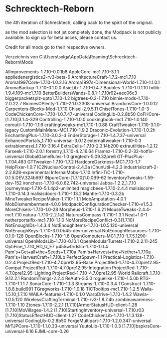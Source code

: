 # Schrecktech-Reborn
the 4th iteration of Schrecktech, calling back to the spirit of the original.

as the mod selection is not jet completely done, the Modpack is not publicly available.
to sign up for beta acces, please contact us.

Credit for all mods go to their respective owners.

 Verzeichnis von C:\Users\sxlga\AppData\Roaming\Schrecktech-Reborn\Mods

AIImprovements-1.7.10-0.0.1b8
AppleCore-mc1.7.10-3.1.1
appliedenergistics2-rv3-beta-6
ArchitectureCraft-1.7.2-mc1.7.10
Aroma1997Core-1.7.10-1.0.2.16
Aroma1997s-Dimensional-World-1.7.10-1.1.0.1
AromaBackup-1.7.10-0.1.0.0
AsieLib-1.7.10-0.4.7
Baubles-1.7.10-1.0.1.10
bdlib-1.9.4.109-mc1.7.10
BetterBuildersWands-0.8.1-1.7.10r92+aec06c3
biggerpacketsplz-upto1.7.10-1.2
bigtrees-0.2-1.7.10
binnie-mods-1.7.10-2.0.22.7
BiomesOPlenty-1.7.10-2.1.0.2308-universal
BrandonsCore-1.0.0.12
Carpenters-Blocks-Mod-1.7.10
Chisel-2.9.5.11
ChiselTones-1.7.10-1.0-3
CodeChickenCore-1.7.10-1.0.7.47-universal
CodingLib-0.2.8b50
CoFHCore-[1.7.10]3.1.4-329
Controlling-1.7.10-1.0.0
cookingbook-mc1.7.10-1.0.140
coroutil-1.7.10-1.1.6
craftingtweaks-mc1.7.10-1.0.88
CraftTweaker-1.7.10-3.1.0-legacy
CustomMainMenu-MC1.7.10-1.9.2
Draconic-Evolution-1.7.10-1.0.2h
EnchantingPlus-1.7.10-3.0.2-d
EnderStorage-1.7.10-1.4.7.37-universal
EnhancedPortals_1.7.10-universal-3.0.12
externaltweaker-1.7.10-0.3
extrabiomesxl_1.7.10-3.16.4
ExtraCells-1.7.10-2.3.14b200
extrautilities-1.2.12
Farseek-1.7.10-2.0.1
forestry_1.7.10-4.2.16.64
Framez-1.7.10-0.2-32-hotfix-universal
GlobalGameRules-1.0
gregtech-5.09.32pre6
GT-PlusPlus-1.7.04.483
GTTweaker-1.7.10-1.7.2
HardcoreDarkness-MC1.7.10-1.7
HelpFixer-1.0.7
IC2NuclearControl-2.4.3a
iChunUtil-4.2.3
industrialcraft-2-2.2.828-experimental
InfernalMobs-1.7.10
Infini-TiC-1.7.10-0.1.5.DEV.324b697
INpureCore-[1.7.10]1.0.0B9-62
InventoryTweaks-1.59-dev-152
ironchest-1.7.10-6.0.62.742-universal
Jabba-1.2.2_1.7.10
journeymap-1.7.10-5.1.4p2-unlimited
magicbees-1.7.10-2.4.4
malisiscore-1.7.10-0.14.3
malisisdoors-1.7.10-1.13.2
Mantle-1.7.10-0.3.2b
MineTweakerRecipeMaker-1.7.10-1.1.1
MobAmputation-4.0.1
MobDismemberment-4.0.0
ModpackConfigurationChecker-1.7.10-v1.5.3
MoreChisels-1.7.10-1.0-28
Morpheus-1.7.10-1.6.21
MouseTweaks-2.4.4-mc1.7.10
natura-1.7.10-2.2.1a2
NaturesCompass-1.7.10-1.3.1
Neat+1.0-1
netherportalfix-mc1.7.10-1.1.0
NoMoreRecipeConflict-0.3(1.7.10)
NotEnoughIDs-1.4.3.4
NotEnoughItems-1.7.10-1.0.5.120-universal
NotEnoughKeys-1.7.10-3.0.0b45-dev-universal
NotEnoughResources-1.7.10-0.1.0-128
OpenBlocks-1.7.10-1.6
OpenComputers-MC1.7.10-1.7.5.1290-universal
OpenModsLib-1.7.10-0.10.1
OpenModularTurrets-1.7.10-2.2.11-245
OptiFine_1.7.10_HD_U_E7
p455w0rdslib-1.7.10-1.0.4
Pam's+Get+all+the+Seeds+1.7.10a
Pam's+Harvest+the+Nether+1.7.10a
Pam's+HarvestCraft+1.7.10Lb
PerfectSpawn-1.1
Practical-Logistics-1.7.10-0.2.4
ProjectRed-1.7.10-4.7.0pre12.95-Base
ProjectRed-1.7.10-4.7.0pre12.95-Compat
ProjectRed-1.7.10-4.7.0pre12.95-Integration
ProjectRed-1.7.10-4.7.0pre12.95-Lighting
ProjectRed-1.7.10-4.7.0pre12.95-World
Railcraft_1.7.10-9.12.2.1
RandomThings-2.2.4
ReAuth-3.5.0
roguelike-1.7.10-1.5.0b
RTG-1.7.10-1.1.1.7
SonarCore-1.7.10-1.1.3
Streams-1.7.10-0.3.4
TConstruct-1.7.10-1.8.8.build991
TGregworks-1.7.10-1.0.18
TiCTooltips-mc1.7.10-1.2.5
Waila-1.5.10_1.7.10
WAILA-features-1.7.10-0.1.0
WarpDrive-1.7.10-1.4.2
Wawla-1.0.5.120
WirelessCraftingTerminal-1.7.10-rv3-1.8.7.4b
zombieawareness-1.7.10-1.10
Ztones-1.7.10-2.2.1
[1.7.10]ArmorStatusHUD-client-1.28
[1.7.10]MoVillages-1.4.2
[1.7.10]StartingInventory-universal-1.7.10.r03
[1.7.10]StatusEffectHUD-client-1.27
CodeChickenLib-1.7.10-1.1.3.138-universal
CodingLib-0.2.8b50
ForgeMultipart-1.7.10-1.2.0.347-universal
MrTJPCore-1.7.10-1.1.0.33-universal
YuutoLib-1.7.10-1.0.3
[1.7.10]bspkrsCore-universal-6.16
EJML-core-0.26
